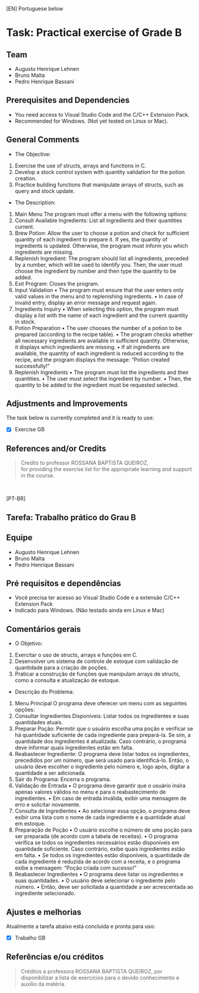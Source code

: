 [EN] Portuguese below
# Task: Practical exercise of Grade B

## Team
- Augusto Henrique Lehnen
- Bruno Malta
- Pedro Henrique Bassani

## Prerequisites and Dependencies

- You need access to Visual Studio Code and the C/C++ Extension Pack.
- Recommended for Windows. (Not yet tested on Linux or Mac).

## General Comments

- The Objective:

1. Exercise the use of structs, arrays and functions in C.
2. Develop a stock control system with quantity validation for the
potion creation.
3. Practice building functions that manipulate arrays of structs, such as query
and stock update.

- The Description:

1. Main Menu
The program must offer a menu with the following options:
1. Consult Available Ingredients: List all ingredients and their quantities
current.
2. Brew Potion: Allow the user to choose a potion and check for
sufficient quantity of each ingredient to prepare it. If yes, the quantity of
ingredients is updated. Otherwise, the program must inform you which ingredients
are missing.
3. Replenish Ingredient: The program should list all ingredients, preceded
by a number, which will be used to identify you. Then, the user must choose the
ingredient by number and then type the quantity to be added.
4. Exit Program: Closes the program.
2. Input Validation
• The program must ensure that the user enters only valid values ​​in the menu and to
replenishing ingredients.
• In case of invalid entry, display an error message and request again.
3. Ingredients Inquiry
• When selecting this option, the program must display a list with the name of each
ingredient and the current quantity in stock.
4. Potion Preparation
• The user chooses the number of a potion to be prepared (according to the
recipe table).
• The program checks whether all necessary ingredients are available in
sufficient quantity. Otherwise, it displays which ingredients are missing.
• If all ingredients are available, the quantity of each ingredient is
reduced according to the recipe, and the program displays the message: “Potion created
successfully!”
5. Replenish Ingredients
• The program must list the ingredients and their quantities.
• The user must select the ingredient by number.
• Then, the quantity to be added to the ingredient must be requested
selected.

## Adjustments and Improvements

The task below is currently completed and it is ready to use:

- [x] Exercise GB

## References and/or Credits
>
> Credits to professor ROSSANA BAPTISTA QUEIROZ,  
>for providing the exercise list for the appropriate learning and support in the course.
>
<br>

[PT-BR]
## Tarefa: Trabalho prático do Grau B

## Equipe
- Augusto Henrique Lehnen
- Bruno Malta
- Pedro Henrique Bassani

## Pré requisitos e dependências

- Você precisa ter acesso ao Visual Studio Code e a extensão C/C++ Extension Pack
- Indicado para Windows. (Não testado ainda em Linux e Mac)

## Comentários gerais

- O Objetivo:
  
1. Exercitar o uso de structs, arrays e funções em C.
2. Desenvolver um sistema de controle de estoque com validação de quantidade para a
criação de poções.
3. Praticar a construção de funções que manipulam arrays de structs, como a consulta
e atualização de estoque.

- Descrição do Problema:

1. Menu Principal
O programa deve oferecer um menu com as seguintes opções:
1. Consultar Ingredientes Disponíveis: Listar todos os ingredientes e suas quantidades
atuais.
2. Preparar Poção: Permitir que o usuário escolha uma poção e verificar se há
quantidade suficiente de cada ingrediente para prepará-la. Se sim, a quantidade dos
ingredientes é atualizada. Caso contrário, o programa deve informar quais ingredientes
estão em falta.
3. Reabastecer Ingrediente: O programa deve listar todos os ingredientes, precedidos
por um número, que será usado para identificá-lo. Então, o usuário deve escolher o
ingrediente pelo número e, logo após, digitar a quantidade a ser adicionada.
4. Sair do Programa: Encerra o programa.
2. Validação de Entrada
• O programa deve garantir que o usuário insira apenas valores válidos no menu e para
o reabastecimento de ingredientes.
• Em caso de entrada inválida, exibir uma mensagem de erro e solicitar novamente.
3. Consulta de Ingredientes
• Ao selecionar essa opção, o programa deve exibir uma lista com o nome de cada
ingrediente e a quantidade atual em estoque.
4. Preparação de Poção
• O usuário escolhe o número de uma poção para ser preparada (de acordo com a
tabela de receitas).
• O programa verifica se todos os ingredientes necessários estão disponíveis em
quantidade suficiente. Caso contrário, exibe quais ingredientes estão em falta.
• Se todos os ingredientes estão disponíveis, a quantidade de cada ingrediente é
reduzida de acordo com a receita, e o programa exibe a mensagem: “Poção criada
com sucesso!”
5. Reabastecer Ingredientes
• O programa deve listar os ingredientes e suas quantidades.
• O usuário deve selecionar o ingrediente pelo número.
• Então, deve ser solicitada a quantidade a ser acrescentada ao ingrediente
selecionado.

## Ajustes e melhorias

Atualmente a tarefa abaixo está concluida e pronta para uso:

- [x] Trabalho GB

## Referências e/ou créditos
>
> Créditos a professora ROSSANA BAPTISTA QUEIROZ,
>por disponibilizar a lista de exercícios para o devido conhecimento e auxílio da matéria.
>
